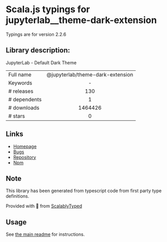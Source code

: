
# Scala.js typings for jupyterlab__theme-dark-extension

Typings are for version 2.2.6

## Library description:
JupyterLab - Default Dark Theme

|                    |                 |
| ------------------ | :-------------: |
| Full name          | @jupyterlab/theme-dark-extension |
| Keywords           | - |
| # releases         | 130 |
| # dependents       | 1 |
| # downloads        | 1464426 |
| # stars            | 0 |

## Links
- [Homepage](https://github.com/jupyterlab/jupyterlab)
- [Bugs](https://github.com/jupyterlab/jupyterlab/issues)
- [Repository](https://github.com/jupyterlab/jupyterlab)
- [Npm](https://www.npmjs.com/package/%40jupyterlab%2Ftheme-dark-extension)
    


## Note
This library has been generated from typescript code from first party type definitions.

Provided with :purple_heart: from [ScalablyTyped](https://github.com/oyvindberg/ScalablyTyped)

## Usage
See [the main readme](../../readme.md) for instructions.


